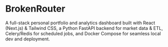 # BrokenRouter
A full-stack personal portfolio and analytics dashboard built with React (Next.js) &amp; Tailwind CSS, a Python FastAPI backend for market data &amp; ETL, Celery/Redis for scheduled jobs, and Docker Compose for seamless local dev and deployment.
